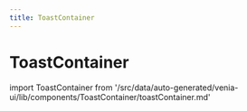 ```yaml
---
title: ToastContainer
---
```


# ToastContainer

<!--
The reference doc content is generated automatically from the source code.
To update this section, update the doc blocks in the source code
-->

import ToastContainer from '/src/data/auto-generated/venia-ui/lib/components/ToastContainer/toastContainer.md'

<ToastContainer />
